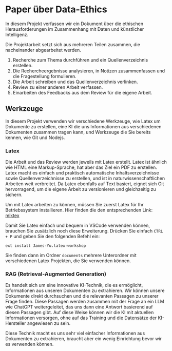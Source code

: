 # Paper über Data-Ethics

In diesem Projekt verfassen wir ein Dokument über die ethischen
Herausforderungen im Zusammenhang mit Daten und künstlicher Intelligenz.

Die Projektarbeit setzt sich aus mehreren Teilen zusammen, die nacheinander
abgearbeitet werden. 

1. Recherche zum Thema durchführen und ein Quellenverzeichnis erstellen.
2. Die Rechercheergebnisse analysieren, in Notizen zusammenfassen und die Fragestellung formulieren.
3. Die Arbeit schreiben und das Quellenverzeichnis verlinken.
4. Review zu einer anderen Arbeit verfassen.
5. Einarbeiten des Feedbacks aus dem Review für die eigene Arbeit.

## Werkzeuge

In diesem Projekt verwenden wir verschiedene Werkzeuge, wie Latex um Dokumente
zu erstellen, eine KI die uns Informationen aus verschiedenen Dokumenten
zusammen tragen kann, und Werkzeuge die Sie bereits kennen, wie Git und Nodejs.

### Latex

Die Arbeit und das Review werden jeweils mit Latex erstellt. Latex ist ähnlich
wie HTML eine Markup-Sprache, hat aber das Ziel ein PDF zu erstellen. Latex
macht es einfach und praktisch automatische Inhaltsverzeichnisse sowie
Quellenverzeichnisse zu erstellen, und ist in naturwissenschaftlichen Arbeiten
weit verbreitet. Da Latex ebenfalls auf Text basiert, eignet sich Git
hervorragend, um die eigene Arbeit zu versionieren und gleichzeitig zu sichern.

Um mit Latex arbeiten zu können, müssen Sie zuerst Latex für Ihr Betriebssystem
installieren. Hier finden die den entsprechenden Link:
[miktex](https://miktex.org/download)

Damit Sie Latex einfach und bequem in VSCode verwenden können, brauchen Sie
zusätzlich noch diese Erweiterung. Drücken Sie einfach `CTRL + P` und geben Sie
den folgenden Befehl ein:

```text
ext install James-Yu.latex-workshop
```

Sie finden dann im Ordner `documents` mehrere Unterordner mit verschiedenen
Latex Projekten, die Sie verwenden können.

### RAG (Retrieval-Augmented Generation)

Es handelt sich um eine innovative KI-Technik, die es ermöglicht, Informationen
aus unseren Dokumenten zu extrahieren. Wir können unsere Dokumente direkt
durchsuchen und die relevanten Passagen zu unserer Frage finden. Diese Passagen
werden zusammen mit der Frage an ein LLM wie ChatGPT weitergeleitet, das uns
dann eine Antwort basierend auf diesen Passagen gibt. Auf diese Weise können
wir die KI mit aktuellen Informationen versorgen, ohne auf das Training und die
Datensätze der KI-Hersteller angewiesen zu sein.

Diese Technik macht es uns sehr viel einfacher Informationen aus Dokumenten zu
extrahieren, braucht aber ein wenig Einrichtung bevor wir es verwenden können.


